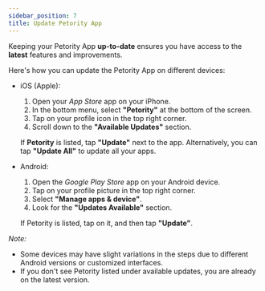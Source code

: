 ```yaml
---
sidebar_position: 7
title: Update Petority App
--- 
```


Keeping your Petority App **up-to-date** ensures you have access to the **latest** features and improvements. 

Here's how you can update the Petority App on different devices:

+ iOS (Apple):
	1. Open your *App Store* app on your iPhone.
	2. In the bottom menu, select **"Petority"** at the bottom of the screen.
	3. Tap on your profile icon in the top right corner.
	4. Scroll down to the **"Available Updates"** section.

	If **Petority** is listed, tap **"Update"** next to the app. Alternatively, you can tap **"Update All"** to update all your apps.

+ Android:
	1. Open the *Google Play Store* app on your Android device.
	2. Tap on your profile picture in the top right corner.
	3. Select **"Manage apps & device"**.
	4. Look for the **"Updates Available"** section. 

	If Petority is listed, tap on it, and then tap **"Update"**.

*Note:*

+ Some devices may have slight variations in the steps due to different Android versions or customized interfaces.
+ If you don't see Petority listed under available updates, you are already on the latest version.